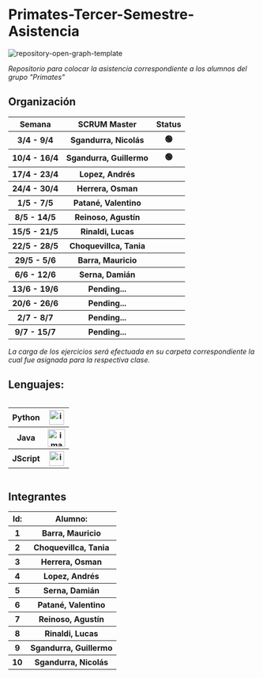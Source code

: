# Primates-Tercer-Semestre-Asistencia

![repository-open-graph-template](https://user-images.githubusercontent.com/111594677/232668817-8e98b10a-384f-4730-a592-ff342a4272ca.png)

*Repositorio para colocar la asistencia correspondiente a los alumnos del grupo "Primates"*

## Organización
<table style="width: 100%; text-align: center;">
  <tr>
    <th>Semana</th>
    <th>SCRUM Master</th>
    <th>Status</th>
  </tr>
  <tr>
    <th>3/4 - 9/4</th>
    <th>Sgandurra, Nicolás</th>
    <th> 🟢 </th>
  </tr>
  <tr>
    <th>10/4 - 16/4</th>
    <th>Sgandurra, Guillermo</th>
    <th> 🟢 </th>
  </tr>
  <tr>
    <th>17/4 - 23/4</th>
    <th>Lopez, Andrés</th>
    <th>          </th>
  </tr>
  <tr>
    <th>24/4 - 30/4</th>
    <th> Herrera, Osman </th>
    <th>          </th>
  </tr>
  <tr>
    <th>1/5 - 7/5</th>
    <th> Patané, Valentino </th>
    <th>          </th>
  </tr>
  <tr>
    <th>8/5 - 14/5</th>
    <th> Reinoso, Agustín </th>
    <th>          </th>
  </tr>
  <tr>
    <th>15/5 - 21/5</th>
    <th> Rinaldi, Lucas </th>
    <th>          </th>
  </tr>
  <tr>
    <th>22/5 - 28/5</th>
    <th>  Choquevillca, Tania </th>
    <th>          </th>
  </tr>
  <tr>
    <th>29/5 - 5/6</th>
    <th> Barra, Mauricio </th>
    <th>          </th>
  </tr>
  <tr>
    <th>6/6 - 12/6</th>
    <th> Serna, Damián </th>
    <th>          </th>
  </tr>
  <tr>
    <th>13/6 - 19/6</th>
    <th> Pending... </th>
    <th>          </th>
  </tr>
  <tr>
    <th>20/6 - 26/6</th>
    <th> Pending... </th>
    <th>          </th>
  </tr>
  <tr>
    <th>2/7 - 8/7</th>
    <th> Pending... </th>
    <th>          </th>
  </tr>
  <tr>
    <th>9/7 - 15/7</th>
    <th> Pending... </th>
    <th>          </th>
  </tr>
</table>


*La carga de los ejercicios será efectuada en su carpeta correspondiente la cual fue asignada para la respectiva clase.*

## Lenguajes:

<div style="overflow-x: auto; overflow-y: hidden;">
  <table>
    <tr>
      <th>Python</th>
      <th> <img src="https://user-images.githubusercontent.com/111594677/232658922-1758a4c2-aeb5-4e1d-8a24-ed18d30e2265.png" alt="imagen" width="30"> </th>
    </tr>
    <tr>
      <th>Java</th>
      <th> <img src="https://user-images.githubusercontent.com/111594677/232658674-541d1ad3-6a9e-4dd3-87b7-32a153cd0753.png" alt="imagen" width="35"> </th>
    </tr>
    <tr>
      <th>JScript</th>
      <th> <img src="https://user-images.githubusercontent.com/111594677/232659377-a34daabe-5216-44b3-a4c6-02e880d21312.png" alt="imagen" width="30"> </th>
    </tr>
  </table>
</div>

## Integrantes


  <table style="width: 100%; text-align: center;">
      <tr>
      <th>Id:</th>
      <th>Alumno:</th>
    </tr>
    <tr>
      <th>1</th>
      <th>Barra, Mauricio</th>
    </tr>
    <tr>
      <th>2</th>
      <th>Choquevillca, Tania</th>
    </tr>
    <tr>
      <th>3</th>
      <th>Herrera, Osman</th>
    </tr>
    <tr>
      <th>4</th>
      <th>Lopez, Andrés</th>
    </tr>
    <tr>
      <th>5</th>
      <th>Serna, Damián</th>
    </tr>
    <tr>
      <th>6</th>
      <th>Patané, Valentino</th>
    </tr>
    <tr>
      <th>7</th>
      <th>Reinoso, Agustín</th>
    </tr>
    <tr>
      <th>8</th>
      <th>Rinaldi, Lucas</th>
    </tr>
    <tr>
      <th>9</th>
      <th>Sgandurra, Guillermo</th>
    </tr>
    <tr>
      <th>10</th>
      <th>Sgandurra, Nicolás</th>
    </tr>
  </table>




